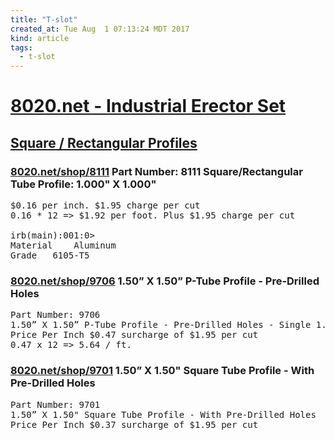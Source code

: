```yaml
---
title: "T-slot"
created_at: Tue Aug  1 07:13:24 MDT 2017
kind: article
tags:
  - t-slot
---
```


<h1>
  <a href="https://8020.net/" target="_blank">8020.net - Industrial Erector Set</a>
</h1>

<h2>
  <a href="https://8020.net/catalog/category/view/s/shop/id/837/?cat=1310" target="_blank">Square / Rectangular Profiles</a>
</h2>

<h3>
  <a href="https://8020.net/shop/8111.html" target="_blank">8020.net/shop/8111</a>
  Part Number: 8111 Square/Rectangular Tube Profile: 1.000" X 1.000" 
</h3>

<pre>
$0.16 per inch. $1.95 charge per cut
0.16 * 12 => $1.92 per foot. Plus $1.95 charge per cut

irb(main):001:0> 
Material 	Aluminum
Grade 	6105-T5
</pre>


<h3>
  <a href="https://8020.net/shop/9706.html" target="_blank">8020.net/shop/9706</a>
  1.50” X 1.50” P-Tube Profile - Pre-Drilled Holes
</h3>

<pre>
Part Number: 9706
1.50” X 1.50” P-Tube Profile - Pre-Drilled Holes - Single 1.50 Flange on One Side
Price Per Inch $0.47 surcharge of $1.95 per cut
0.47 x 12 => 5.64 / ft.
</pre>

<h3>
  <a href="https://8020.net/shop/9701.html" target="_blank">8020.net/shop/9701</a>
  1.50” X 1.50" Square Tube Profile - With Pre-Drilled Holes
</h3>

<pre>
Part Number: 9701
1.50” X 1.50" Square Tube Profile - With Pre-Drilled Holes
Price Per Inch $0.37 surcharge of $1.95 per cut
</pre>

<!--
html boilerplate
<a href="" target="_blank"></a>
<a name=""></a>
<img src="" width="400px">
<ul>
  <li></li>
</ul>
<pre>
</pre>
<pre><code>
</code></pre>
<math xmlns='http://www.w3.org/1998/Math/MathML' display='block'>
</math>
-->
